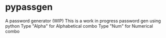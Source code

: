 # pypassgen
A password generator (WIP)
This is a work in progress password gen using python 
Type "Alpha" for Alphabetical combo
Type "Num" for Numerical combo 
